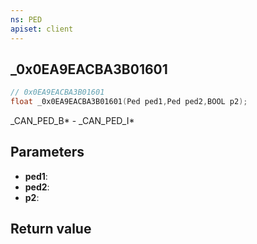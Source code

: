 ```yaml
---
ns: PED
apiset: client
---
```

## _0x0EA9EACBA3B01601

```c
// 0x0EA9EACBA3B01601
float _0x0EA9EACBA3B01601(Ped ped1,Ped ped2,BOOL p2);
```

_CAN_PED_B* - _CAN_PED_I*

## Parameters
* **ped1**:
* **ped2**:
* **p2**:

## Return value

